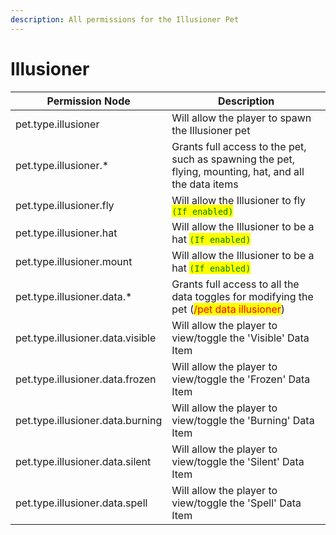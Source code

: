 ```yaml
---
description: All permissions for the Illusioner Pet
---
```



# Illusioner
| Permission Node | Description |
| - | - |
| pet.type.illusioner | Will allow the player to spawn the Illusioner pet |
| pet.type.illusioner.* | Grants full access to the pet, such as spawning the pet, flying, mounting, hat, and all the data items |
| pet.type.illusioner.fly | Will allow the Illusioner to fly <mark style="color:green;">`(If enabled)`</mark> |
| pet.type.illusioner.hat | Will allow the Illusioner to be a hat <mark style="color:green;">`(If enabled)`</mark> |
| pet.type.illusioner.mount | Will allow the Illusioner to be a hat <mark style="color:green;">`(If enabled)`</mark> |
| pet.type.illusioner.data.* | Grants full access to all the data toggles for modifying the pet (<mark style="color:red;">/pet data illusioner</mark>) |
| pet.type.illusioner.data.visible | Will allow the player to view/toggle the 'Visible' Data Item |
| pet.type.illusioner.data.frozen | Will allow the player to view/toggle the 'Frozen' Data Item |
| pet.type.illusioner.data.burning | Will allow the player to view/toggle the 'Burning' Data Item |
| pet.type.illusioner.data.silent | Will allow the player to view/toggle the 'Silent' Data Item |
| pet.type.illusioner.data.spell | Will allow the player to view/toggle the 'Spell' Data Item |

